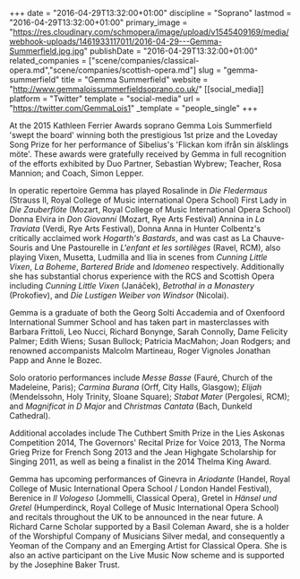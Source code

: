 +++
date = "2016-04-29T13:32:00+01:00"
discipline = "Soprano"
lastmod = "2016-04-29T13:32:00+01:00"
primary_image = "https://res.cloudinary.com/schmopera/image/upload/v1545409169/media/webhook-uploads/1461933117011/2016-04-29---Gemma-Summerfield.jpg.jpg"
publishDate = "2016-04-29T13:32:00+01:00"
related_companies = ["scene/companies/classical-opera.md","scene/companies/scottish-opera.md"]
slug = "gemma-summerfield"
title = "Gemma Summerfield"
website = "http://www.gemmaloissummerfieldsoprano.co.uk/"
[[social_media]]
platform = "Twitter"
template = "social-media"
url = "https://twitter.com/GemmaLois1"
_template = "people_single"
+++

At the 2015 Kathleen Ferrier Awards soprano Gemma Lois Summerfield 'swept the board' winning both the prestigious 1st prize and the Loveday Song Prize for her performance of Sibelius's 'Flickan kom ifrån sin älsklings möte'. These awards were gratefully received by Gemma in full recognition of the efforts exhibited by Duo Partner, Sebastian Wybrew; Teacher, Rosa Mannion; and Coach, Simon Lepper.
 
In operatic repertoire Gemma has played Rosalinde in *Die Fledermaus* (Strauss II, Royal College of Music international Opera School) First Lady in *Die Zauberflöte* (Mozart, Royal College of Music International Opera School) Donna Elvira in *Don Giovanni* (Mozart, Rye Arts Festival) Annina in *La Traviata* (Verdi, Rye Arts Festival), Donna Anna in Hunter Colbentz's critically acclaimed work *Hogarth's Bastards*, and was cast as La Chauve-Souris and Une Pastourelle in *L'enfant et les sortilèges* (Ravel, RCM), also playing Vixen, Musetta, Ludmilla and Ilia in scenes from *Cunning Little Vixen*, *La Boheme*, *Bartered Bride* and *Idomeneo* respectively. Additionally she has substantial chorus experience with the RCS and Scottish Opera including *Cunning Little Vixen* (Janáček), *Betrothal in a Monastery* (Prokofiev), and *Die Lustigen Weiber von Windsor* (Nicolai).
 
Gemma is a graduate of both the Georg Solti Accademia and of Oxenfoord International Summer School and has taken part in masterclasses with Barbara Frittoli, Leo Nucci, Richard Bonynge, Sarah Connolly, Dame Felicity Palmer; Edith Wiens; Susan Bullock; Patricia MacMahon; Joan Rodgers; and renowned accompanists Malcolm Martineau, Roger Vignoles Jonathan Papp and Anne le Bozec.  
 
Solo oratorio performances include *Messe Basse* (Fauré, Church of the Madeleine, Paris); *Carmina Burana* (Orff, City Halls, Glasgow); *Elijah* (Mendelssohn, Holy Trinity, Sloane Square); *Stabat Mater* (Pergolesi, RCM); and *Magnificat in D Major* and *Christmas Cantata* (Bach, Dunkeld Cathedral).

Additional accolades include The Cuthbert Smith Prize in the Lies Askonas Competition 2014, The Governors' Recital Prize for Voice 2013, The Norma Grieg Prize for French Song 2013 and the Jean Highgate Scholarship for Singing 2011, as well as being a finalist in the 2014 Thelma King Award. 
 
Gemma has upcoming performances of Ginevra in *Ariodante* (Handel, Royal College of Music International Opera School / London Handel Festival), Berenice in *Il Vologeso* (Jommelli, Classical Opera), Gretel in *Hänsel und Gretel* (Humperdinck, Royal College of Music International Opera School) and recitals throughout the UK to be announced in the near future. A Richard Carne Scholar supported by a Basil Coleman Award, she is a holder of the Worshipful Company of Musicians Silver medal, and consequently a Yeoman of the Company and an Emerging Artist for Classical Opera. She is also an active participant on the Live Music Now scheme and is supported by the Josephine Baker Trust.
